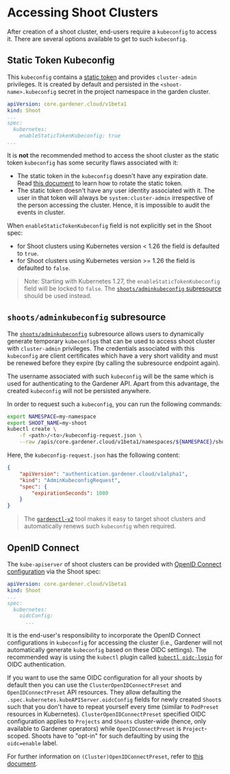 # Accessing Shoot Clusters

After creation of a shoot cluster, end-users require a `kubeconfig` to access it. There are several options available to get to such `kubeconfig`.

## Static Token Kubeconfig

This `kubeconfig` contains a [static token](https://kubernetes.io/docs/reference/access-authn-authz/authentication/#static-token-file) and provides `cluster-admin` privileges.
It is created by default and persisted in the `<shoot-name>.kubeconfig` secret in the project namespace in the garden cluster.

```yaml
apiVersion: core.gardener.cloud/v1beta1
kind: Shoot
...
spec:
  kubernetes:
    enableStaticTokenKubeconfig: true
...
```

It is **not** the recommended method to access the shoot cluster as the static token `kubeconfig` has some security flaws associated with it:
- The static token in the `kubeconfig` doesn't have any expiration date. Read [this document](shoot_credentials_rotation.md#kubeconfig) to learn how to rotate the static token.
- The static token doesn't have any user identity associated with it. The user in that token will always be `system:cluster-admin` irrespective of the person accessing the cluster. Hence, it is impossible to audit the events in cluster.

When `enableStaticTokenKubeconfig` field is not explicitly set in the Shoot spec:
- for Shoot clusters using Kubernetes version < 1.26 the field is defaulted to `true`.
- for Shoot clusters using Kubernetes version >= 1.26 the field is defaulted to `false`.

> Note: Starting with Kubernetes 1.27, the `enableStaticTokenKubeconfig` field will be locked to `false`. The [`shoots/adminkubeconfig` subresource](#shootsadminkubeconfig-subresource) should be used instead.

## `shoots/adminkubeconfig` subresource

The [`shoots/adminkubeconfig`](../proposals/16-adminkubeconfig-subresource.md) subresource allows users to dynamically generate temporary `kubeconfig`s that can be used to access shoot cluster with `cluster-admin` privileges. The credentials associated with this `kubeconfig` are client certificates which have a very short validity and must be renewed before they expire (by calling the subresource endpoint again).

The username associated with such `kubeconfig` will be the same which is used for authenticating to the Gardener API. Apart from this advantage, the created `kubeconfig` will not be persisted anywhere.

In order to request such a `kubeconfig`, you can run the following commands:

```bash
export NAMESPACE=my-namespace
export SHOOT_NAME=my-shoot
kubectl create \
    -f <path>/<to>/kubeconfig-request.json \
    --raw /apis/core.gardener.cloud/v1beta1/namespaces/${NAMESPACE}/shoots/${SHOOT_NAME}/adminkubeconfig | jq -r ".status.kubeconfig" | base64 -d
```

Here, the `kubeconfig-request.json` has the following content:

```json
{
    "apiVersion": "authentication.gardener.cloud/v1alpha1",
    "kind": "AdminKubeconfigRequest",
    "spec": {
        "expirationSeconds": 1000
    }
}
```

> The [`gardenctl-v2`](https://github.com/gardener/gardenctl-v2/) tool makes it easy to target shoot clusters and automatically renews such `kubeconfig` when required.

## OpenID Connect

The `kube-apiserver` of shoot clusters can be provided with [OpenID Connect configuration](https://kubernetes.io/docs/reference/access-authn-authz/authentication/#openid-connect-tokens) via the Shoot spec:

```yaml
apiVersion: core.gardener.cloud/v1beta1
kind: Shoot
...
spec:
  kubernetes:
    oidcConfig:
      ...
```

It is the end-user's responsibility to incorporate the OpenID Connect configurations in `kubeconfig` for accessing the cluster (i.e., Gardener will not automatically generate `kubeconfig` based on these OIDC settings).
The recommended way is using the `kubectl` plugin called [`kubectl oidc-login`](https://github.com/int128/kubelogin) for OIDC authentication.

If you want to use the same OIDC configuration for all your shoots by default then you can use the `ClusterOpenIDConnectPreset` and `OpenIDConnectPreset` API resources. They allow defaulting the `.spec.kubernetes.kubeAPIServer.oidcConfig` fields for newly created `Shoot`s such that you don't have to repeat yourself every time (similar to `PodPreset` resources in Kubernetes).
`ClusterOpenIDConnectPreset` specified OIDC configuration applies to `Projects` and `Shoots` cluster-wide (hence, only available to Gardener operators) while `OpenIDConnectPreset` is `Project`-scoped.
Shoots have to "opt-in" for such defaulting by using the `oidc=enable` label.

For further information on `(Cluster)OpenIDConnectPreset`, refer to [this document](openidconnect-presets.md).
